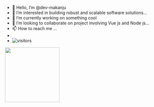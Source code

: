 - 👋 Hello, I’m @dev-makanju
- 👀 I’m interested in building robust and scalable software solutions...
- 🌱 I’m currently working on something cool
- 💞️ I’m looking to collaborate on project involving Vue js and Node js...
- 📫 How to reach me ...
- 
- ![visitors](https://visitor-badge.glitch.me/badge?page_id=${dev-makanju}.${dev-makanju})

<img height="180em" src="https://github-readme-stats.vercel.app/api?username=dev-makanju_icons=true&hide_border=true&&count_private=true&include_all_commits=true" />



<!---
dev-makanju/dev-makanju is a ✨ special ✨ repository because its `README.md` (this file) appears on your GitHub profile.
You can click the Preview link to take a look at your changes.
--->
